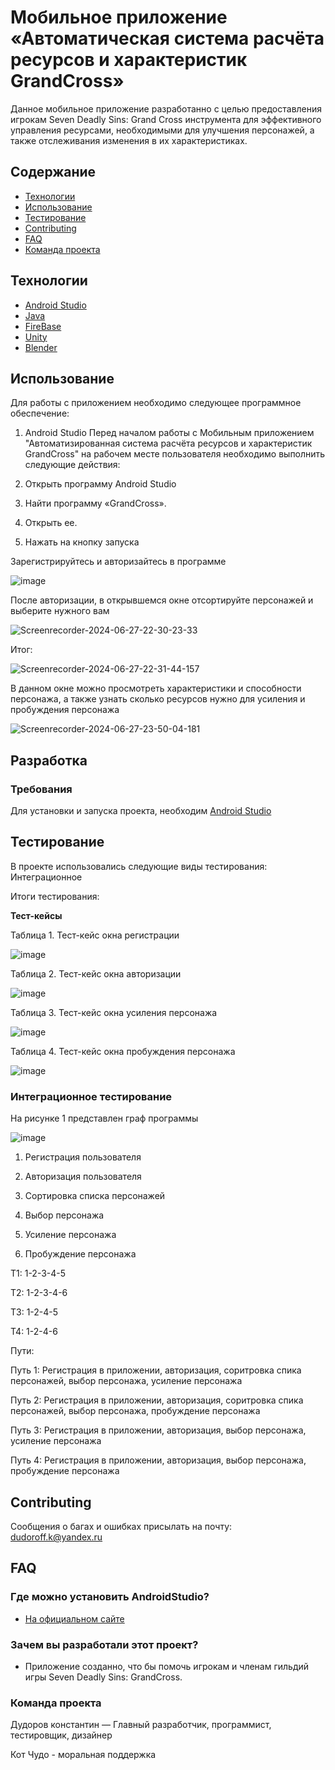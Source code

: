 # Мобильное приложение «Автоматическая система расчёта ресурсов и характеристик GrandCross»
Данное мобильное приложение разработанно с целью 
предоставления игрокам Seven Deadly Sins: Grand Cross инструмента для 
эффективного управления ресурсами, необходимыми для улучшения персонажей, 
а также отслеживания изменения в их характеристиках.
## Содержание
- [Технологии](#технологии)
- [Использование](#использование)
- [Тестирование](#тестирование)
- [Contributing](#contributing)
- [FAQ](#faq)
- [Команда проекта](#команда-проекта)

 ## Технологии
- [Android Studio](https://developer.android.com/studio)
- [Java](https://www.java.com/ru/)
- [FireBase](https://firebase.google.com/)
- [Unity](https://unity.com/ru)
- [Blender](https://www.blender.org/)
 ## Использование
Для работы с приложением необходимо следующее программное обеспечение:
1. Android Studio Перед началом работы с Мобильным приложением "Автоматизированная система расчёта ресурсов и характеристик GrandCross" на рабочем месте пользователя необходимо выполнить следующие действия:
   
2. Открыть программу Android Studio
   
3. Найти программу «GrandCross».
   
4. Открыть ее.
   
5. Нажать на кнопку запуска
   
Зарегистрируйтесь и авторизайтесь в программе

![image](https://github.com/l-Mel-l/GrandCross/assets/125726970/40be17e8-f198-4972-8b7b-033b0e316917)


После авторизации, в открывшемся окне отсортируйте персонажей и выберите нужного вам

![Screenrecorder-2024-06-27-22-30-23-33](https://github.com/l-Mel-l/GrandCross/assets/125726970/55bd7171-fc92-41c9-b930-85d24f814ce9)

Итог:

![Screenrecorder-2024-06-27-22-31-44-157](https://github.com/l-Mel-l/GrandCross/assets/125726970/bc5574e6-1e8b-460b-a017-2a7c7e2c704c)

В данном окне можно просмотреть характеристики и способности персонажа, а также узнать сколько ресурсов нужно для усиления и пробуждения персонажа

![Screenrecorder-2024-06-27-23-50-04-181](https://github.com/l-Mel-l/GrandCross/assets/125726970/db99a324-f814-474e-945c-d1ca2d33a442)

## Разработка

### Требования
Для установки и запуска проекта, необходим [Android Studio](https://developer.android.com/studio)

## Тестирование
В проекте использовались следующие виды тестирования: Интеграционное

Итоги тестирования:

**Тест-кейсы**

Таблица 1. Тест-кейс окна регистрации

![image](https://github.com/l-Mel-l/GrandCross/assets/125726970/12a0c6c4-16a2-410f-a772-7ef393901930)

Таблица 2. Тест-кейс окна авторизации

![image](https://github.com/l-Mel-l/GrandCross/assets/125726970/14e4e890-c059-41d4-be84-c01de984309a)

Таблица 3. Тест-кейс окна усиления персонажа

![image](https://github.com/l-Mel-l/GrandCross/assets/125726970/4e3d69f1-2935-4b44-b79c-11dafed31a18)

Таблица 4. Тест-кейс окна пробуждения персонажа

![image](https://github.com/l-Mel-l/GrandCross/assets/125726970/9c2dee48-8c49-46d6-b10d-6430eb4d0eba)

### Интеграционное тестирование

На рисунке 1 представлен граф программы

![image](https://github.com/l-Mel-l/GrandCross/assets/125726970/7f505de9-29c9-4daa-a244-a68841801f48)

1.	Регистрация пользователя
   
2.	Авторизация пользователя
   
3.	Сортировка списка персонажей
   
4.	Выбор персонажа
   
5.	Усиление персонажа
    
6.	Пробуждение персонажа
   
Т1: 1-2-3-4-5

Т2: 1-2-3-4-6

Т3: 1-2-4-5

Т4: 1-2-4-6


Пути: 

Путь 1: Регистрация в приложении, авторизация, соритровка спика персонажей, выбор персонажа, усиление персонажа

Путь 2: Регистрация в приложении, авторизация, соритровка спика персонажей, выбор персонажа, пробуждение персонажа

Путь 3: Регистрация в приложении, авторизация, выбор персонажа, усиление персонажа

Путь 4: Регистрация в приложении, авторизация, выбор персонажа, пробуждение персонажа

## Contributing
Сообщения о багах и ошибках присылать на почту: dudoroff.k@yandex.ru

## FAQ 
### Где можно установить AndroidStudio?
- [На официальном сайте](https://developer.android.com/studio)
### Зачем вы разработали этот проект?
- Приложение созданно, что бы помочь игрокам и членам гильдий игры Seven Deadly Sins: GrandCross.

### Команда проекта
Дудоров константин — Главный разработчик, программист, тестировщик, дизайнер

Кот Чудо - моральная поддержка
